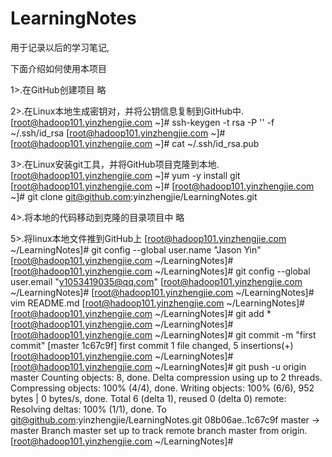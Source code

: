 # LearningNotes
用于记录以后的学习笔记,


下面介绍如何使用本项目

1>.在GitHub创建项目
	略

2>.在Linux本地生成密钥对，并将公钥信息复制到GitHub中.
    [root@hadoop101.yinzhengjie.com ~]# ssh-keygen -t rsa -P '' -f ~/.ssh/id_rsa
    [root@hadoop101.yinzhengjie.com ~]# 
    [root@hadoop101.yinzhengjie.com ~]# cat ~/.ssh/id_rsa.pub 


3>.在Linux安装git工具，并将GitHub项目克隆到本地.
    [root@hadoop101.yinzhengjie.com ~]# yum -y install git
    [root@hadoop101.yinzhengjie.com ~]# 
    [root@hadoop101.yinzhengjie.com ~]# git clone git@github.com:yinzhengjie/LearningNotes.git

4>.将本地的代码移动到克隆的目录项目中
	略

5>.将linux本地文件推到GitHub上
    [root@hadoop101.yinzhengjie.com ~/LearningNotes]# git config --global user.name "Jason Yin"
    [root@hadoop101.yinzhengjie.com ~/LearningNotes]# 
    [root@hadoop101.yinzhengjie.com ~/LearningNotes]# git config --global user.email "y1053419035@qq.com"
    [root@hadoop101.yinzhengjie.com ~/LearningNotes]# 
    [root@hadoop101.yinzhengjie.com ~/LearningNotes]# vim README.md 
    [root@hadoop101.yinzhengjie.com ~/LearningNotes]# 
    [root@hadoop101.yinzhengjie.com ~/LearningNotes]# git add *
    [root@hadoop101.yinzhengjie.com ~/LearningNotes]# 
    [root@hadoop101.yinzhengjie.com ~/LearningNotes]# git commit -m "first commit"
    [master 1c67c9f] first commit
     1 file changed, 5 insertions(+)
    [root@hadoop101.yinzhengjie.com ~/LearningNotes]# 
    [root@hadoop101.yinzhengjie.com ~/LearningNotes]# git push -u origin master
    Counting objects: 8, done.
    Delta compression using up to 2 threads.
    Compressing objects: 100% (4/4), done.
    Writing objects: 100% (6/6), 952 bytes | 0 bytes/s, done.
    Total 6 (delta 1), reused 0 (delta 0)
    remote: Resolving deltas: 100% (1/1), done.
    To git@github.com:yinzhengjie/LearningNotes.git
       08b06ae..1c67c9f  master -> master
    Branch master set up to track remote branch master from origin.
    [root@hadoop101.yinzhengjie.com ~/LearningNotes]# 

